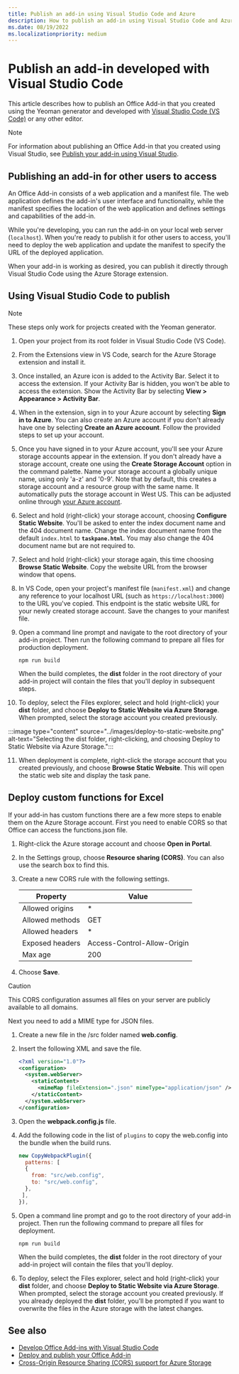 ```yaml
---
title: Publish an add-in using Visual Studio Code and Azure
description: How to publish an add-in using Visual Studio Code and Azure Active Directory
ms.date: 08/19/2022
ms.localizationpriority: medium
---
```


# Publish an add-in developed with Visual Studio Code

This article describes how to publish an Office Add-in that you created using the Yeoman generator and developed with [Visual Studio Code (VS Code)](https://code.visualstudio.com) or any other editor.

> [!NOTE]
> For information about publishing an Office Add-in that you created using Visual Studio, see [Publish your add-in using Visual Studio](package-your-add-in-using-visual-studio.md).

## Publishing an add-in for other users to access

An Office Add-in consists of a web application and a manifest file. The web application defines the add-in's user interface and functionality, while the manifest specifies the location of the web application and defines settings and capabilities of the add-in.

While you're developing, you can run the add-in on your local web server (`localhost`). When you're ready to publish it for other users to access, you'll need to deploy the web application and update the manifest to specify the URL of the deployed application.

When your add-in is working as desired, you can publish it directly through Visual Studio Code using the Azure Storage extension.

## Using Visual Studio Code to publish

>[!NOTE]
> These steps only work for projects created with the Yeoman generator.

1. Open your project from its root folder in Visual Studio Code (VS Code).
2. From the Extensions view in VS Code, search for the Azure Storage extension and install it.
3. Once installed, an Azure icon is added to the Activity Bar. Select it to access the extension. If your Activity Bar is hidden, you won't be able to access the extension. Show the Activity Bar by selecting **View > Appearance > Activity Bar**.
4. When in the extension, sign in to your Azure account by selecting **Sign in to Azure**. You can also create an Azure account if you don't already have one by selecting **Create an Azure account**. Follow the provided steps to set up your account.
5. Once you have signed in to your Azure account, you'll see your Azure storage accounts appear in the extension. If you don't already have a storage account, create one using the **Create Storage Account** option in the command palette. Name your storage account a globally unique name, using only 'a-z' and '0-9'. Note that by default, this creates a storage account and a resource group with the same name. It automatically puts the storage account in West US. This can be adjusted online through [your Azure account](https://portal.azure.com/).
6. Select and hold (right-click) your storage account, choosing **Configure Static Website**. You'll be asked to enter the index document name and the 404 document name. Change the index document name from the default `index.html` to **`taskpane.html`**. You may also change the 404 document name but are not required to.
7. Select and hold (right-click) your storage again, this time choosing **Browse Static Website**. Copy the website URL from the browser window that opens.
8. In VS Code, open your project's manifest file (`manifest.xml`) and change any reference to your localhost URL (such as `https://localhost:3000`) to the URL you've copied. This endpoint is the static website URL for your newly created storage account. Save the changes to your manifest file.
9. Open a command line prompt and navigate to the root directory of your add-in project. Then run the following command to prepare all files for production deployment.

    ```command&nbsp;line
    npm run build
    ```

    When the build completes, the **dist** folder in the root directory of your add-in project will contain the files that you'll deploy in subsequent steps.

10. To deploy, select the Files explorer, select and hold (right-click) your **dist** folder, and choose **Deploy to Static Website via Azure Storage**. When prompted, select the storage account you created previously.

:::image type="content" source="../images/deploy-to-static-website.png" alt-text="Selecting the dist folder, right-clicking, and choosing Deploy to Static Website via Azure Storage.":::

11. When deployment is complete, right-click the storage account that you created previously, and choose **Browse Static Website**. This will open the static web site and display the task pane.

## Deploy custom functions for Excel

If your add-in has custom functions there are a few more steps to enable them on the Azure Storage account. First you need to enable CORS so that Office can access the functions.json file.

1. Right-click the Azure storage account and choose **Open in Portal**.
1. In the Settings group, choose **Resource sharing (CORS)**. You can also use the search box to find this.
1. Create a new CORS rule with the following settings.

    |Property        |Value                        |
    |----------------|-----------------------------|
    |Allowed origins | \*                          |
    |Allowed methods | GET                         |
    |Allowed headers | \*                          |
    |Exposed headers | Access-Control-Allow-Origin |
    |Max age         | 200                         |

1. Choose **Save**.

> [!CAUTION]
> This CORS configuration assumes all files on your server are publicly available to all domains.  

Next you need to add a MIME type for JSON files.

1. Create a new file in the /src folder named **web.config**.
1. Insert the following XML and save the file.

    ```xml
    <?xml version="1.0"?>
    <configuration>
      <system.webServer>
        <staticContent>
          <mimeMap fileExtension=".json" mimeType="application/json" />
        </staticContent>
      </system.webServer>
    </configuration> 
    ```

1. Open the **webpack.config.js** file.
1. Add the following code in the list of `plugins` to copy the web.config into the bundle when the build runs.

    ```javascript
    new CopyWebpackPlugin({
      patterns: [
      {
        from: "src/web.config",
        to: "src/web.config",
      },
     ],
    }),
    ```

1. Open a command line prompt and go to the root directory of your add-in project. Then run the following command to prepare all files for deployment.

    ```command&nbsp;line
    npm run build
    ```

    When the build completes, the **dist** folder in the root directory of your add-in project will contain the files that you'll deploy.

1. To deploy, select the Files explorer, select and hold (right-click) your **dist** folder, and choose **Deploy to Static Website via Azure Storage**. When prompted, select the storage account you created previously. If you already deployed the **dist** folder, you'll be prompted if you want to overwrite the files in the Azure storage with the latest changes.

## See also

- [Develop Office Add-ins with Visual Studio Code](../develop/develop-add-ins-vscode.md)
- [Deploy and publish your Office Add-in](../publish/publish.md)
- [Cross-Origin Resource Sharing (CORS) support for Azure Storage](/rest/api/storageservices/cross-origin-resource-sharing--cors--support-for-the-azure-storage-services)
